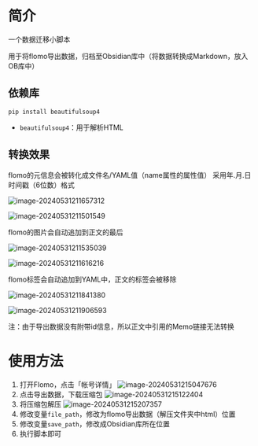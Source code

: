 # 简介



一个数据迁移小脚本

用于将flomo导出数据，归档至Obsidian库中（将数据转换成Markdown，放入OB库中）



## 依赖库

```
pip install beautifulsoup4
```

- `beautifulsoup4`：用于解析HTML

## 转换效果

flomo的元信息会被转化成文件名/YAML值（name属性的属性值）
采用年.月.日 时间戳（6位数）格式

![image-20240531211657312](./assets/image-20240531211657312.png)

![image-20240531211501549](./assets/image-20240531211501549.png)

flomo的图片会自动追加到正文的最后

![image-20240531211535039](./assets/image-20240531211535039.png)

![image-20240531211616216](./assets/image-20240531211616216.png)

flomo标签会自动追加到YAML中，正文的标签会被移除

![image-20240531211841380](./assets/image-20240531211841380.png)

![image-20240531211906593](./assets/image-20240531211906593.png)

注：由于导出数据没有附带id信息，所以正文中引用的Memo链接无法转换



# 使用方法

1. 打开Flomo，点击「帐号详情」
   ![image-20240531215047676](./assets/image-20240531215047676.png) 
2. 点击导出数据，下载压缩包
   ![image-20240531215122404](./assets/image-20240531215122404.png)
3. 将压缩包解压
   ![image-20240531215207357](./assets/image-20240531215207357.png)
4. 修改变量`file_path`，修改为flomo导出数据（解压文件夹中html）位置
5. 修改变量`save_path`，修改成Obsidian库所在位置
6. 执行脚本即可





